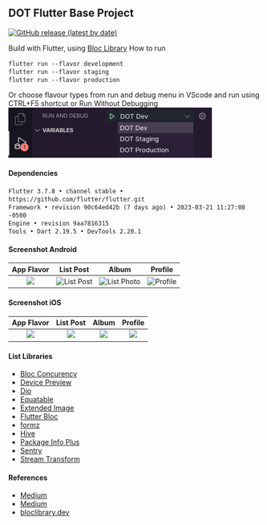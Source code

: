 ## DOT Flutter Base Project ##
[![GitHub release (latest by date)](https://img.shields.io/github/v/release/pt-dot/DOT-Flutter-Base-Project?label=latest%20release&style=for-the-badge)](https://github.com/pt-dot/DOT-Flutter-Base-Project/releases/latest)

Build with Flutter, using [Bloc Library](https://bloclibrary.dev/#/) 
How to run
```
flutter run --flavor development
flutter run --flavor staging
flutter run --flavor production
```

Or choose flavour types from run and debug menu in VScode and run using CTRL+F5 shortcut or Run Without Debugging
![debug_menu](./docs/images/debug_menu.jpg)

#### Dependencies ####
```
Flutter 3.7.8 • channel stable • https://github.com/flutter/flutter.git
Framework • revision 90c64ed42b (7 days ago) • 2023-03-21 11:27:08 -0500
Engine • revision 9aa7816315
Tools • Dart 2.19.5 • DevTools 2.20.1
```

#### Screenshot Android ####
| App Flavor | List Post | Album | Profile |
| :---: | :---: | :---: | :---: |
| ![](https://i.imgur.com/nH3nUcr.png) | ![List Post](https://i.imgur.com/jMID1zI.png) | ![List Photo](https://i.imgur.com/diCijr6.png) | ![Profile](https://i.imgur.com/bemAF0s.png) |

#### Screenshot iOS ####
| App Flavor | List Post | Album | Profile |
| :---: | :---: | :---: | :---: |
| ![](https://i.imgur.com/a7fjrWi.png) | ![](https://i.imgur.com/VtfJ8ka.png) | ![](https://i.imgur.com/DYP8J9S.png) | ![](https://i.imgur.com/bOpOyZN.png) |

#### List Libraries ####
- [Bloc Concurency](https://pub.dev/packages/bloc_concurrency)
- [Device Preview](https://pub.dev/packages/device_preview)
- [Dio](https://pub.dev/packages/dio)
- [Equatable](https://pub.dev/packages/equatable)
- [Extended Image](https://pub.dev/packages/extended_image)
- [Flutter Bloc](https://pub.dev/packages/flutter_bloc)
- [formz](https://pub.dev/packages/formz)
- [Hive](https://pub.dev/packages/hive)
- [Package Info Plus](https://pub.dev/packages/package_info_plus)
- [Sentry](https://pub.dev/packages/sentry)
- [Stream Transform](https://pub.dev/packages/stream_transform)

#### References ####
- [Medium](https://medium.com/@animeshjain/build-flavors-in-flutter-android-and-ios-with-different-firebase-projects-per-flavor-27c5c5dac10b)
- [Medium](https://medium.com/flutter-community/flutter-ready-to-go-e59873f9d7de)
- [bloclibrary.dev](https://bloclibrary.dev/#/flutterinfinitelisttutorial)